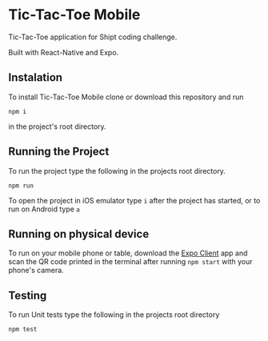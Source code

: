 # Tic-Tac-Toe Mobile
Tic-Tac-Toe application for Shipt coding challenge.

Built with React-Native and Expo.
## Instalation 
To install Tic-Tac-Toe Mobile clone or download this repository and run
````
npm i
````
in the project's root directory.
## Running the Project
To run the project type the following in the projects root directory.
````
npm run
````
To open the project in iOS emulator type `i`
after the project has started, or to run on Android type `a`
## Running on physical device
To run on your mobile phone or table, download the [Expo Client](https://itunes.apple.com/us/app/expo-client/id982107779?mt=8) app and scan the QR code printed in the terminal after running `npm start` with your phone's camera.

## Testing
To run Unit tests type the following in the projects root directory
````
npm test
````

